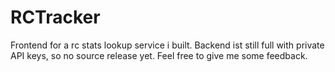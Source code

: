 # RCTracker 


Frontend for a rc stats lookup service i built.
Backend ist still full with private API keys, so no source release yet. 
Feel free to give me some feedback. 
